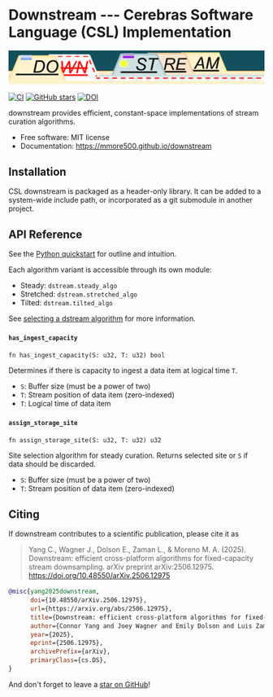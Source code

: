# Downstream --- Cerebras Software Language (CSL) Implementation

![downstream wordmark](https://raw.githubusercontent.com/mmore500/downstream/master/docs/assets/downstream-wordmark.png)

[![CI](https://github.com/mmore500/downstream/actions/workflows/csl-ci.yaml/badge.svg?branch=csl)](https://github.com/mmore500/downstream/actions/workflows/csl-ci.yaml?query=branch:csl)
[![GitHub stars](https://img.shields.io/github/stars/mmore500/downstream.svg?style=flat-square&logo=github&label=Stars&logoColor=white)](https://github.com/mmore500/downstream)
[![DOI](https://zenodo.org/badge/776865597.svg)](https://zenodo.org/doi/10.5281/zenodo.10866541)

downstream provides efficient, constant-space implementations of stream curation algorithms.

-   Free software: MIT license
-   Documentation: <https://mmore500.github.io/downstream>

## Installation

CSL downstream is packaged as a header-only library.
It can be added to a system-wide include path, or incorporated as a git submodule in another project.

## API Reference

See the [Python quickstart](https://mmore500.github.io/downstream/quickstart) for outline and intuition.

Each algorithm variant is accessible through its own module:

* Steady: `dstream.steady_algo`
* Stretched: `dstream.stretched_algo`
* Tilted: `dstream.tilted_algo`

See [selecting a dstream algorithm](https://mmore500.github.io/downstream/algorithm) for more information.

#### `has_ingest_capacity`
```csl
fn has_ingest_capacity(S: u32, T: u32) bool
```
Determines if there is capacity to ingest a data item at logical time `T`.

* `S`: Buffer size (must be a power of two)
* `T`: Stream position of data item (zero-indexed)
* `T`: Logical time of data item

#### `assign_storage_site`
```csl
fn assign_storage_site(S: u32, T: u32) u32
```
Site selection algorithm for steady curation.
Returns selected site or `S` if data should be discarded.

* `S`: Buffer size (must be a power of two)
* `T`: Stream position of data item (zero-indexed)
## Citing

If downstream contributes to a scientific publication, please cite it as

> Yang C., Wagner J., Dolson E., Zaman L., & Moreno M. A. (2025). Downstream: efficient cross-platform algorithms for fixed-capacity stream downsampling. arXiv preprint arXiv:2506.12975. https://doi.org/10.48550/arXiv.2506.12975

```bibtex
@misc{yang2025downstream,
      doi={10.48550/arXiv.2506.12975},
      url={https://arxiv.org/abs/2506.12975},
      title={Downstream: efficient cross-platform algorithms for fixed-capacity stream downsampling},
      author={Connor Yang and Joey Wagner and Emily Dolson and Luis Zaman and Matthew Andres Moreno},
      year={2025},
      eprint={2506.12975},
      archivePrefix={arXiv},
      primaryClass={cs.DS},
}
```

And don't forget to leave a [star on GitHub](https://github.com/mmore500/downstream/stargazers)!
